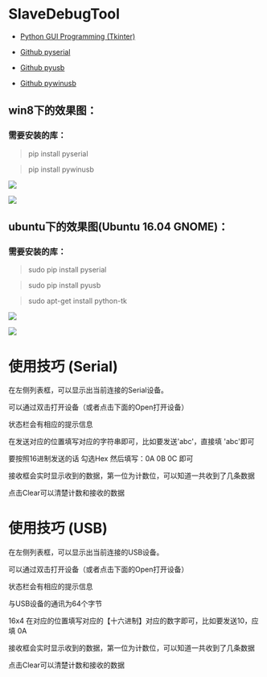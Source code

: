 # SlaveDebugTool

* [Python GUI Programming (Tkinter)](https://www.tutorialspoint.com/python/python_gui_programming.htm)

* [Github pyserial](https://github.com/pyserial/pyserial/tree/master/examples)

* [Github pyusb](https://github.com/walac/pyusb/blob/master/docs/tutorial.rst)

* [Github pywinusb](https://github.com/rene-aguirre/pywinusb/tree/master/examples)


## win8下的效果图：

### 需要安装的库：

>pip install pyserial

>pip install pywinusb 

![](http://git.oschina.net/jakey.chen/SlaveDebugTool/tree/master/Images/win8_usb.png)

![](http://git.oschina.net/jakey.chen/SlaveDebugTool/tree/master/Images/win8_serial.png)


## ubuntu下的效果图(Ubuntu 16.04 GNOME)：

### 需要安装的库：

>sudo pip install pyserial

>sudo pip install pyusb 

>sudo apt-get install python-tk

![](http://git.oschina.net/jakey.chen/SlaveDebugTool/tree/master/Images/ubuntu_usb.png)

![](http://git.oschina.net/jakey.chen/SlaveDebugTool/blob/master/Images/ubuntu_serial.png)


# 使用技巧 (Serial)

在左侧列表框，可以显示出当前连接的Serial设备。

可以通过双击打开设备（或者点击下面的Open打开设备）

状态栏会有相应的提示信息

在发送对应的位置填写对应的字符串即可，比如要发送'abc'，直接填 'abc'即可

要按照16进制发送的话 勾选Hex 然后填写：0A 0B 0C 即可

接收框会实时显示收到的数据，第一位为计数位，可以知道一共收到了几条数据

点击Clear可以清楚计数和接收的数据


# 使用技巧 (USB)

在左侧列表框，可以显示出当前连接的USB设备。

可以通过双击打开设备（或者点击下面的Open打开设备）

状态栏会有相应的提示信息

与USB设备的通讯为64个字节

16x4 在对应的位置填写对应的【十六进制】对应的数字即可，比如要发送10，应填 0A

接收框会实时显示收到的数据，第一位为计数位，可以知道一共收到了几条数据

点击Clear可以清楚计数和接收的数据
